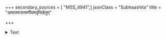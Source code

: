 +++
secondary_sources = [ "MSS_4941",]
jsonClass = "Subhaashita"
title = "आपातमात्ररमणीयमतृप्तिहेतुम्"

+++

<details><summary>Text</summary>

आपातमात्ररमणीयमतृप्तिहेतुं किम्पाकपाकफलतुल्यमथो विपाके।  
नो शाश्वतं प्रचुरदोषकरं विदित्वा पञ्चेन्द्रियार्थसुखमर्थधियस्त्यजन्ति॥
</details>

